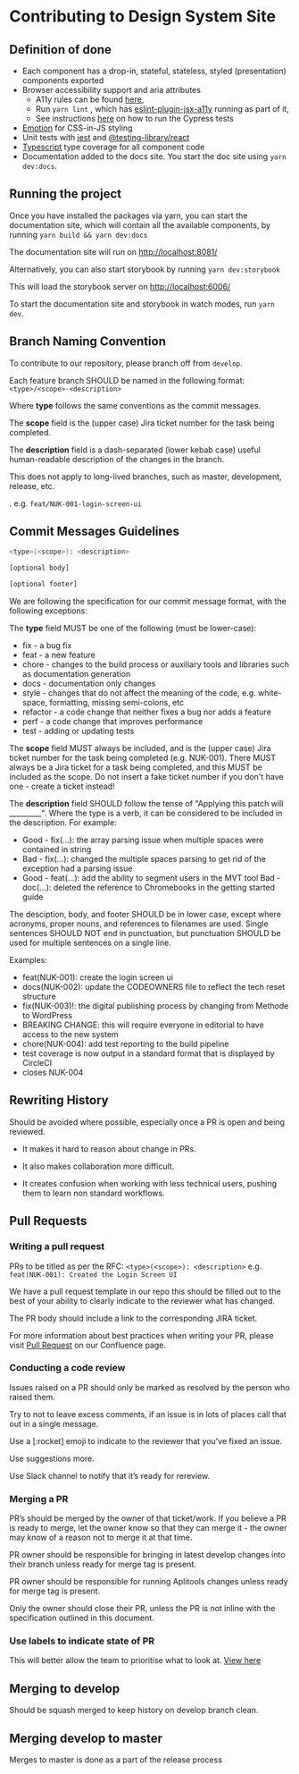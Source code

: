 # Contributing to Design System Site

## Definition of done

* Each component has a drop-in, stateful, stateless, styled (presentation) components exported
* Browser accessibility support and aria attributes
  * A11y rules can be found [here](https://dequeuniversity.com/rules/axe/3.0/),
  * Run `yarn lint` , which has [eslint-plugin-jsx-a11y](https://github.com/evcohen/eslint-plugin-jsx-a11y#supported-rules) running as part of it,
  * See instructions [here](./TESTING.md) on how to run the Cypress tests
* [Emotion](https://emotion.sh/docs) for CSS-in-JS styling
* Unit tests with [jest](https://jestjs.io/en/) and [@testing-library/react](https://testing-library.com/docs/react-testing-library/intro)
* [Typescript](https://www.typescriptlang.org/) type coverage for all component code
* Documentation added to the docs site. You start the doc site using `yarn dev:docs`.

## Running the project

Once you have installed the packages via yarn, you can start the documentation site, which will contain all the available components, by running `yarn build && yarn dev:docs`

The documentation site will run on <http://localhost:8081/>

Alternatively, you can also start storybook by running `yarn dev:storybook`

This will load the storybook server on <http://localhost:6006/>

To start the documentation site and storybook in watch modes, run `yarn dev`.

## Branch Naming Convention

To contribute to our repository, please branch off from `develop`.

Each feature branch SHOULD be named in the following format:
`<type>/<scope>-<description>`

Where __type__ follows the same conventions as the commit messages.

The __scope__ field is the (upper case) Jira ticket number for the task being completed.

The __description__ field is a dash-separated (lower kebab case) useful human-readable description of the changes in the branch.

This does not apply to long-lived branches, such as master, development, release, etc.

. e.g. `feat/NUK-001-login-screen-ui`

## Commit Messages Guidelines

```bash
<type>(<scope>): <description>

[optional body]

[optional footer]
```

We are following the specification for our commit message format, with the following exceptions:

The __type__ field MUST be one of the following (must be lower-case):

* fix - a bug fix
* feat - a new feature
* chore - changes to the build process or auxiliary tools and libraries such as documentation generation
* docs - documentation only changes
* style - changes that do not affect the meaning of the code, e.g. white-space, formatting, missing semi-colons, etc
* refactor - a code change that neither fixes a bug nor adds a feature
* perf - a code change that improves performance
* test - adding or updating tests

The __scope__ field MUST always be included, and is the (upper case) Jira ticket number for the task being completed (e.g. NUK-001). There MUST always be a Jira ticket for a task being completed, and this MUST be included as the scope. Do not insert a fake ticket number if you don't have one - create a ticket instead!

The __description__ field SHOULD follow the tense of "Applying this patch will _________". Where the type is a verb, it can be considered to be included in the description. For example:

* Good - fix(...): the array parsing issue when multiple spaces were contained in string
* Bad - fix(...): changed the multiple spaces parsing to get rid of the exception had a parsing issue
* Good - feat(...): add the ability to segment users in the MVT tool Bad - doc(...): deleted the reference to Chromebooks in the getting started guide

The desciption, body, and footer SHOULD be in lower case, except where acronyms, proper nouns, and references to filenames are used. Single sentences SHOULD NOT end in punctuation, but punctuation SHOULD be used for multiple sentences on a single line.

Examples:

* feat(NUK-001): create the login screen ui
* docs(NUK-002): update the CODEOWNERS file to reflect the tech reset structure
* fix(NUK-003)!: the digital publishing process by changing from Methode to WordPress
* BREAKING CHANGE: this will require everyone in editorial to have access to the new system
* chore(NUK-004): add test reporting to the build pipeline
* test coverage is now output in a standard format that is displayed by CircleCI
* closes NUK-004

## Rewriting History

Should be avoided where possible, especially once a PR is open and being reviewed.

* It makes it hard to reason about change in PRs.

* It also makes collaboration more difficult.

* It creates confusion when working with less technical users, pushing them to learn non standard workflows.

## Pull Requests

### Writing a pull request

PRs to be titled as per the RFC: `<type>(<scope>): <description>` e.g. `feat(NUK-001): Created the Login Screen UI`

We have a pull request template in our repo this should be filled out to the best of your ability to clearly indicate to the reviewer what has changed.

The PR body should include a link to the corresponding JIRA ticket.

For more information about best practices when writing your PR, please visit [Pull Request](https://nidigitalsolutions.jira.com/wiki/spaces/NPP/pages/1319370846/Pull+Request) on our Confluence page.

### Conducting a code review

Issues raised on a PR should only be marked as resolved by the person who raised them.

Try to not to leave excess comments, if an issue is in lots of places call that out in a single message.

Use a [:rocket] emoji to indicate to the reviewer that you’ve fixed an issue.

Use suggestions more.

Use Slack channel to notify that it’s ready for rereview.

### Merging a PR

PR’s should be merged by the owner of that ticket/work. If you believe a PR is ready to merge, let the owner know so that they can merge it - the owner may know of a reason not to merge it at that time.

PR owner should be responsible for bringing in latest develop changes into their branch unless ready for merge tag is present.

PR owner should be responsible for running Aplitools changes unless ready for merge tag is present.

Only the owner should close their PR, unless the PR is not inline with the specification outlined in this document.

### Use labels to indicate state of PR

This will better allow the team to prioritise what to look at. [View here](https://github.com/newscorp-ghfb/ncu-newskit/labels)

## Merging to develop

Should be squash merged to keep history on develop branch clean.

## Merging develop to master

Merges to master is done as a part of the release process
